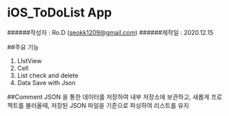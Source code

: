 # iOS_ToDoList App

######작성자 : Ro.D (seokk1209@gmail.com)
######제작일 : 2020.12.15

##주요 기능
1. LIstView
2. Cell
3. List check and delete
4. Data Save with Json

##Comment
JSON 을 통한 데이터를 저장하여 내부 저장소에 보관하고,
새롭게 프로젝트를 불러올때, 저장된 JSON 파일을 기준으로 파싱하여 리스트를 유지